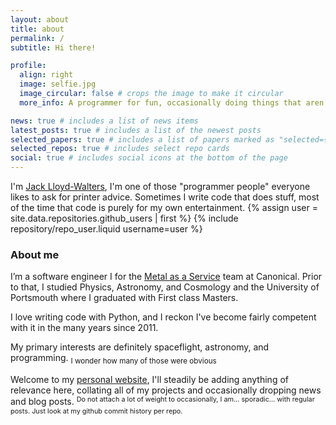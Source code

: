```yaml
---
layout: about
title: about
permalink: /
subtitle: Hi there!

profile:
  align: right
  image: selfie.jpg
  image_circular: false # crops the image to make it circular
  more_info: A programmer for fun, occasionally doing things that aren't useless

news: true # includes a list of news items
latest_posts: true # includes a list of the newest posts
selected_papers: true # includes a list of papers marked as "selected={true}"
selected_repos: true # includes select repo cards
social: true # includes social icons at the bottom of the page
---
```


I'm [Jack Lloyd-Walters](https://lloydwaltersj.co.uk/), I'm one of those "programmer people" everyone likes to ask for printer advice. Sometimes I write code that does stuff, most of the time that code is purely for my own entertainment.
{% assign user = site.data.repositories.github_users | first %}
{% include repository/repo_user.liquid username=user %}

### About me

I’m a software engineer I for the [Metal as a Service](https://maas.io/) team at Canonical. Prior to that, I studied Physics, Astronomy, and Cosmology and the University of Portsmouth where I graduated with First class Masters.

I love writing code with Python, and I reckon I've become fairly competent with it in the many years since 2011.

My primary interests are definitely spaceflight, astronomy, and programming.
<sub>I wonder how many of those were obvious</sub>

Welcome to my [personal website](https://lloydwaltersj.co.uk/), I'll steadily be adding anything of relevance here, collating all of my projects and occasionally dropping news and blog posts.
<font size="2">
  <sup>
    Do not attach a lot of weight to occasionally, I am... sporadic... with regular posts. Just look at my github commit history per repo.
  </sup>
</font>
